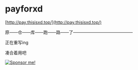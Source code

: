 # payforxd

[http://pay.thisisxd.top/](http://pay.thisisxd.top/)

原——仓——库——跑——路——了——————————————

正在重写ing

凑合着用吧

<a href="https://pay.thisisxd.top/"><img src="https://img.shields.io/badge/Sponsor%20me!-green?logo=wechat&amp;logoColor=white&amp;style=flat" alt="Sponsor me!"></a>

